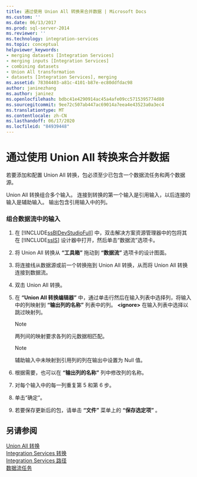 ```yaml
---
title: 通过使用 Union All 转换来合并数据 | Microsoft Docs
ms.custom: ''
ms.date: 06/13/2017
ms.prod: sql-server-2014
ms.reviewer: ''
ms.technology: integration-services
ms.topic: conceptual
helpviewer_keywords:
- merging datasets [Integration Services]
- merging inputs [Integration Services]
- combining datasets
- Union All transformation
- datasets [Integration Services], merging
ms.assetid: 78304403-a81c-4101-b87e-ec80ddfdac98
author: janinezhang
ms.author: janinez
ms.openlocfilehash: bdbc41e4290914ac45a4afe09cc5715395774d80
ms.sourcegitcommit: 9ee72c507ab447ac69014a7eea4e43523a0a3ec4
ms.translationtype: MT
ms.contentlocale: zh-CN
ms.lasthandoff: 06/17/2020
ms.locfileid: "84939448"
---
```

# <a name="merge-data-by-using-the-union-all-transformation"></a>通过使用 Union All 转换来合并数据
  若要添加和配置 Union All 转换，包必须至少已包含一个数据流任务和两个数据源。  
  
 Union All 转换组合多个输入。 连接到转换的第一个输入是引用输入，以后连接的输入是辅助输入。 输出包含引用输入中的列。  
  
### <a name="to-combine-inputs-in-a-data-flow"></a>组合数据流中的输入  
  
1.  在 [!INCLUDE[ssBIDevStudioFull](../../../includes/ssbidevstudiofull-md.md)] 中，双击解决方案资源管理器中的包将其在 [!INCLUDE[ssIS](../../../includes/ssis-md.md)] 设计器中打开，然后单击“数据流”选项卡。   
  
2.  将 Union All 转换从 **“工具箱”** 拖动到 **“数据流”** 选项卡的设计图面。  
  
3.  将连接线从数据源或前一个转换拖到 Union All 转换，从而将 Union All 转换连接到数据流。  
  
4.  双击 Union All 转换。  
  
5.  在 **“Union All 转换编辑器”** 中，通过单击行然后在输入列表中选择列，将输入中的列映射到 **“输出列的名称”** 列表中的列。 **\<ignore>** 在输入列表中选择以跳过映射列。  
  
    > [!NOTE]  
    >  两列间的映射要求各列的元数据相匹配。  
  
    > [!NOTE]  
    >  辅助输入中未映射到引用列的列在输出中设置为 Null 值。  
  
6.  根据需要，也可以在 **“输出列的名称”** 列中修改列的名称。  
  
7.  对每个输入中的每一列重复第 5 和第 6 步。  
  
8.  单击“确定”。   
  
9. 若要保存更新后的包，请单击 **“文件”** 菜单上的 **“保存选定项”** 。  
  
## <a name="see-also"></a>另请参阅  
 [Union All 转换](union-all-transformation.md)   
 [Integration Services 转换](integration-services-transformations.md)   
 [Integration Services 路径](../integration-services-paths.md)   
 [数据流任务](../../control-flow/data-flow-task.md)  
  
  

